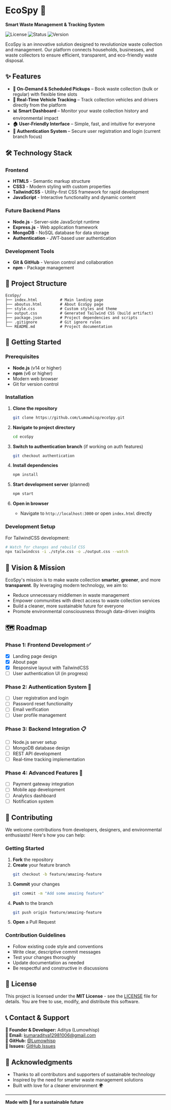 # EcoSpy 🌱

**Smart Waste Management & Tracking System**

![License](https://img.shields.io/badge/license-MIT-blue.svg)
![Status](https://img.shields.io/badge/status-in%20development-yellow.svg)
![Version](https://img.shields.io/badge/version-1.0.0-green.svg)

EcoSpy is an innovative solution designed to revolutionize waste collection and management. Our platform connects households, businesses, and waste collectors to ensure efficient, transparent, and eco-friendly waste disposal.

## ✨ Features

- **🚛 On-Demand & Scheduled Pickups** – Book waste collection (bulk or regular) with flexible time slots
- **📍 Real-Time Vehicle Tracking** – Track collection vehicles and drivers directly from the platform
- **📊 Smart Dashboard** – Monitor your waste collection history and environmental impact
- **🏠 User-Friendly Interface** – Simple, fast, and intuitive for everyone
- **🔐 Authentication System** – Secure user registration and login (current branch focus)

## 🛠️ Technology Stack

### Frontend

- **HTML5** - Semantic markup structure
- **CSS3** - Modern styling with custom properties
- **TailwindCSS** - Utility-first CSS framework for rapid development
- **JavaScript** - Interactive functionality and dynamic content

### Future Backend Plans

- **Node.js** - Server-side JavaScript runtime
- **Express.js** - Web application framework
- **MongoDB** - NoSQL database for data storage
- **Authentication** - JWT-based user authentication

### Development Tools

- **Git & GitHub** - Version control and collaboration
- **npm** - Package management

## 📁 Project Structure

```
EcoSpy/
├── index.html          # Main landing page
├── aboutus.html        # About EcoSpy page
├── style.css           # Custom styles and theme
├── output.css          # Generated Tailwind CSS (build artifact)
├── package.json        # Project dependencies and scripts
├── .gitignore          # Git ignore rules
└── README.md           # Project documentation
```

## 🚀 Getting Started

### Prerequisites

- **Node.js** (v14 or higher)
- **npm** (v6 or higher)
- Modern web browser
- Git for version control

### Installation

1. **Clone the repository**

   ```bash
   git clone https://github.com/Lumowhisp/ecoSpy.git
   ```

2. **Navigate to project directory**

   ```bash
   cd ecoSpy
   ```

3. **Switch to authentication branch** (if working on auth features)

   ```bash
   git checkout authentication
   ```

4. **Install dependencies**

   ```bash
   npm install
   ```

5. **Start development server** (planned)

   ```bash
   npm start
   ```

6. **Open in browser**
   - Navigate to `http://localhost:3000` or open `index.html` directly

### Development Setup

For TailwindCSS development:

```bash
# Watch for changes and rebuild CSS
npx tailwindcss -i ./style.css -o ./output.css --watch
```

## 🎯 Vision & Mission

EcoSpy's mission is to make waste collection **smarter**, **greener**, and more **transparent**. By leveraging modern technology, we aim to:

- Reduce unnecessary middlemen in waste management
- Empower communities with direct access to waste collection services
- Build a cleaner, more sustainable future for everyone
- Promote environmental consciousness through data-driven insights

## 🗺️ Roadmap

### Phase 1: Frontend Development ✅

- [x] Landing page design
- [x] About page
- [x] Responsive layout with TailwindCSS
- [ ] User authentication UI (in progress)

### Phase 2: Authentication System 🔄

- [ ] User registration and login
- [ ] Password reset functionality
- [ ] Email verification
- [ ] User profile management

### Phase 3: Backend Integration 📋

- [ ] Node.js server setup
- [ ] MongoDB database design
- [ ] REST API development
- [ ] Real-time tracking implementation

### Phase 4: Advanced Features 🚀

- [ ] Payment gateway integration
- [ ] Mobile app development
- [ ] Analytics dashboard
- [ ] Notification system

## 🤝 Contributing

We welcome contributions from developers, designers, and environmental enthusiasts! Here's how you can help:

### Getting Started

1. **Fork** the repository
2. **Create** your feature branch
   ```bash
   git checkout -b feature/amazing-feature
   ```
3. **Commit** your changes
   ```bash
   git commit -m "Add some amazing feature"
   ```
4. **Push** to the branch
   ```bash
   git push origin feature/amazing-feature
   ```
5. **Open** a Pull Request

### Contribution Guidelines

- Follow existing code style and conventions
- Write clear, descriptive commit messages
- Test your changes thoroughly
- Update documentation as needed
- Be respectful and constructive in discussions

## 📄 License

This project is licensed under the **MIT License** - see the [LICENSE](LICENSE) file for details. You are free to use, modify, and distribute this software.

## 📞 Contact & Support

**👤 Founder & Developer:** Aditya (Lumowhisp)  
**📧 Email:** kumaraditya12981006@gmail.com  
**🐙 GitHub:** [@Lumowhisp](https://github.com/Lumowhisp)  
**💬 Issues:** [GitHub Issues](https://github.com/Lumowhisp/ecoSpy/issues)

## 🙏 Acknowledgments

- Thanks to all contributors and supporters of sustainable technology
- Inspired by the need for smarter waste management solutions
- Built with love for a cleaner environment 🌍

---

**Made with 💚 for a sustainable future**
